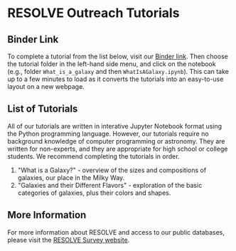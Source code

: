 # RESOLVE Outreach Tutorials

## Binder Link
To complete a tutorial from the list below, visit our [Binder link](https://mybinder.org/v2/gh/resolvesurvey/outreach/HEAD). Then choose the tutorial folder in the left-hand side menu, and click on the notebook (e.g., folder `What_is_a_galaxy` and then `WhatIsAGalaxy.ipynb`). This can take up to a few minutes to load as it converts the tutorials into an easy-to-use layout on a new webpage.

## List of Tutorials
All of our tutorials are written in interative Jupyter Notebook format using the Python programming language. However, our tutorials require no background knowledge of computer programming or astronomy. They are written for non-experts, and they are appropriate for high school or college students. We recommend completing the tutorials in order.

 1. "What is a Galaxy?" - overview of the sizes and compositions of galaxies, our place in the Milky Way.
 2. "Galaxies and their Different Flavors" - exploration of the basic categories of galaxies, plus their colors and shapes.

## More Information
For more information about RESOLVE and access to our public databases, please visit the [RESOLVE Survey website](https://resolve.astro.unc.edu/).
